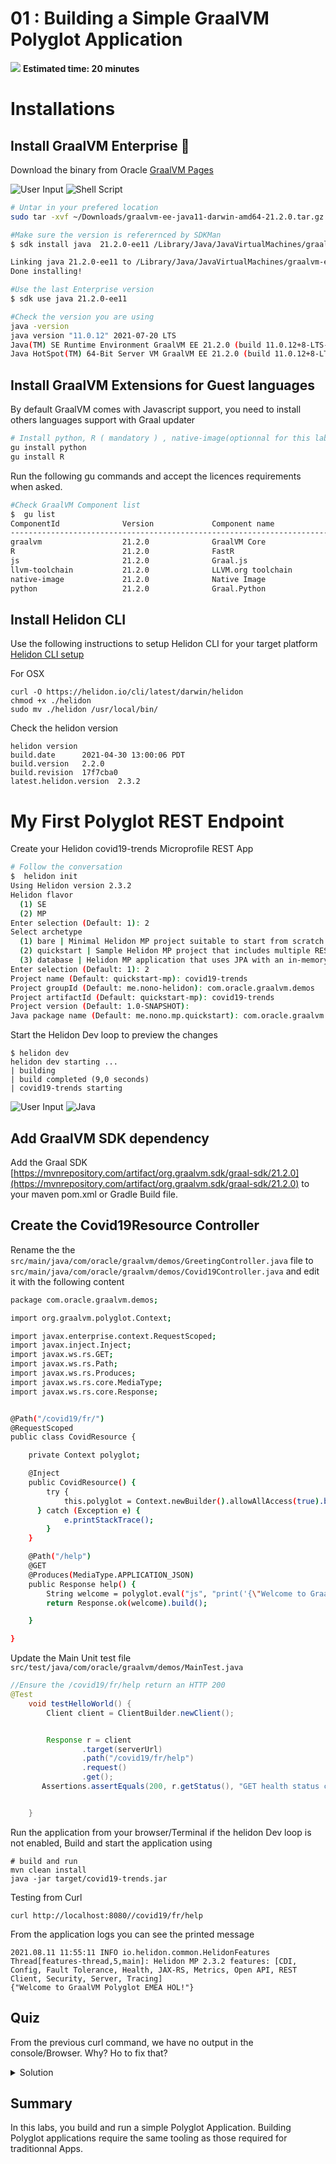 
# 01 : Building a Simple GraalVM Polyglot Application

<div class="inline-container">
<img src="../images/noun_Stopwatch_14262_100.png">
<strong>
  Estimated time: 20 minutes
</strong>
</div>


# Installations
## Install GraalVM Enterprise :rocket:
Download the binary from Oracle [GraalVM Pages](https://www.oracle.com/downloads/graalvm-downloads.html?selected_tab=1)

![User Input](../images/noun_Computer_3477192_100.png)
![Shell Script](../images/noun_SH_File_272740_100.png)

```bash
# Untar in your prefered location
sudo tar -xvf ~/Downloads/graalvm-ee-java11-darwin-amd64-21.2.0.tar.gz -C /Library/Java/JavaVirtualMachines/
```


```bash
#Make sure the version is referernced by SDKMan
$ sdk install java  21.2.0-ee11 /Library/Java/JavaVirtualMachines/graalvm-ee-java11-21.2.0/Contents/Home/

Linking java 21.2.0-ee11 to /Library/Java/JavaVirtualMachines/graalvm-ee-java11-21.2.0/Contents/Home/
Done installing!
```

 
```bash
#Use the last Enterprise version
$ sdk use java 21.2.0-ee11
```


```bash
#Check the version you are using
java -version
java version "11.0.12" 2021-07-20 LTS
Java(TM) SE Runtime Environment GraalVM EE 21.2.0 (build 11.0.12+8-LTS-jvmci-21.2-b06)
Java HotSpot(TM) 64-Bit Server VM GraalVM EE 21.2.0 (build 11.0.12+8-LTS-jvmci-21.2-b06, mixed mode, sharing)
```

## Install GraalVM Extensions for Guest languages 

By default GraalVM comes with Javascript support, you need to install others languages support with Graal updater 

```bash
# Install python, R ( mandatory ) , native-image(optionnal for this lab)
gu install python
gu install R
```

Run the following gu commands and accept the licences requirements when asked.
```bash
#Check GraalVM Component list
$  gu list
ComponentId              Version             Component name                Stability                     Origin
---------------------------------------------------------------------------------------------------------------------------------
graalvm                  21.2.0              GraalVM Core                  -
R                        21.2.0              FastR                         Experimental                  github.com
js                       21.2.0              Graal.js                      Supported
llvm-toolchain           21.2.0              LLVM.org toolchain            Supported                     github.com
native-image             21.2.0              Native Image                  Early adopter                 oca.opensource.oracle.com
python                   21.2.0              Graal.Python                  Experimental                  oca.opensource.oracle.com
```

## Install Helidon CLI

Use the following instructions to setup Helidon CLI for your target platform
[Helidon CLI setup ](https://github.com/oracle/helidon/blob/master/HELIDON-CLI.md)

For OSX
```
curl -O https://helidon.io/cli/latest/darwin/helidon
chmod +x ./helidon
sudo mv ./helidon /usr/local/bin/
```
Check the helidon version 
```
helidon version
build.date      2021-04-30 13:00:06 PDT
build.version   2.2.0
build.revision  17f7cba0
latest.helidon.version  2.3.2
```

# My First Polyglot REST Endpoint 
Create your Helidon covid19-trends Microprofile REST App  
```bash
# Follow the conversation 
$  helidon init
Using Helidon version 2.3.2
Helidon flavor
  (1) SE
  (2) MP
Enter selection (Default: 1): 2
Select archetype
  (1) bare | Minimal Helidon MP project suitable to start from scratch
  (2) quickstart | Sample Helidon MP project that includes multiple REST operations
  (3) database | Helidon MP application that uses JPA with an in-memory H2 database
Enter selection (Default: 1): 2
Project name (Default: quickstart-mp): covid19-trends
Project groupId (Default: me.nono-helidon): com.oracle.graalvm.demos
Project artifactId (Default: quickstart-mp): covid19-trends
Project version (Default: 1.0-SNAPSHOT):
Java package name (Default: me.nono.mp.quickstart): com.oracle.graalvm.demos

```

Start the Helidon Dev loop to preview the changes
```
$ helidon dev
helidon dev starting ...
| building
| build completed (9,0 seconds)
| covid19-trends starting
```


![User Input](../images/noun_Computer_3477192_100.png)
![Java](../images/noun_java_825609_100.png)

## Add GraalVM SDK dependency
Add the Graal SDK [https://mvnrepository.com/artifact/org.graalvm.sdk/graal-sdk/21.2.0](https://mvnrepository.com/artifact/org.graalvm.sdk/graal-sdk/21.2.0) to your maven pom.xml or Gradle Build file.


## Create the Covid19Resource Controller 

Rename the the `src/main/java/com/oracle/graalvm/demos/GreetingController.java` file to 
`src/main/java/com/oracle/graalvm/demos/Covid19Controller.java` and edit it with the following content

```bash 
package com.oracle.graalvm.demos;

import org.graalvm.polyglot.Context;

import javax.enterprise.context.RequestScoped;
import javax.inject.Inject;
import javax.ws.rs.GET;
import javax.ws.rs.Path;
import javax.ws.rs.Produces;
import javax.ws.rs.core.MediaType;
import javax.ws.rs.core.Response;


@Path("/covid19/fr/")
@RequestScoped
public class CovidResource {

    private Context polyglot;

    @Inject
    public CovidResource() {
        try {
            this.polyglot = Context.newBuilder().allowAllAccess(true).build();
      } catch (Exception e) {
            e.printStackTrace();
        }
    }

    @Path("/help")
    @GET
    @Produces(MediaType.APPLICATION_JSON)
    public Response help() {
        String welcome = polyglot.eval("js", "print('{\"Welcome to GraalVM Polyglot EMEA HOL!\"}');").asString();
        return Response.ok(welcome).build();

    }

}
```

Update the Main Unit test file `src/test/java/com/oracle/graalvm/demos/MainTest.java` 

```java
//Ensure the /covid19/fr/help return an HTTP 200
@Test
    void testHelloWorld() {
        Client client = ClientBuilder.newClient();


        Response r = client
                .target(serverUrl)
                .path("/covid19/fr/help")
                .request()
                .get();
       Assertions.assertEquals(200, r.getStatus(), "GET health status code");


    }
  ````

Run the application from your  browser/Terminal 
if the helidon Dev loop is not enabled, 
Build and start the application using 
```shell
# build and run 
mvn clean install 
java -jar target/covid19-trends.jar
```

Testing from Curl 
```
curl http://localhost:8080//covid19/fr/help

```
From the application logs you can see the printed message 
````
2021.08.11 11:55:11 INFO io.helidon.common.HelidonFeatures Thread[features-thread,5,main]: Helidon MP 2.3.2 features: [CDI, Config, Fault Tolerance, Health, JAX-RS, Metrics, Open API, REST Client, Security, Server, Tracing]
{"Welcome to GraalVM Polyglot EMEA HOL!"}
````


## Quiz

From the previous curl command, we have no output in the console/Browser. Why? Ho to fix that? 

<details><summary>Solution</summary>
<p>
Change the Javascript instruction to return the expected string instead of printing it to the console

```java
  String welcome = polyglot.eval("js", "'Welcome to GraalVM Polyglot EMEA HOL!\\n';").asString();
```
</p>
</details>

## Summary
In this labs, you build and run a simple Polyglot Application.
Building Polyglot applications require the same tooling as those required for traditionnal Apps.
